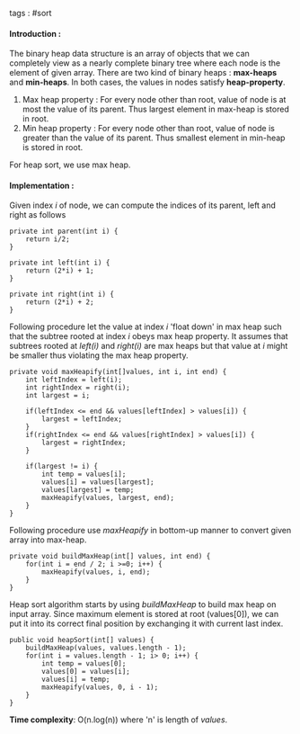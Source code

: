 tags : #sort 

#### Introduction : 

The binary heap data structure is an array of objects that we can completely view as a nearly complete binary tree where each node is the element of given array. There are two kind of binary heaps : **max-heaps** and **min-heaps**. In both cases, the values in nodes satisfy **heap-property**.

1. Max heap property : 
	For every node other than root, value of  node is at most the value of its parent. Thus largest element in max-heap is stored in root.
2. Min heap property : 
	For every node other than root, value of node is greater than the value of its parent. Thus smallest element in min-heap is stored in root.

For heap sort, we use max heap.

#### Implementation : 

Given index *i* of node, we can compute the indices of its parent, left and right as follows 

```
private int parent(int i) {
	return i/2;
}

private int left(int i) {
	return (2*i) + 1;
}

private int right(int i) {
	return (2*i) + 2;
}
```

Following procedure let the value at index *i* 'float down' in max heap such that the subtree rooted at index *i* obeys max heap property. It assumes that subtrees rooted at *left(i)* and *right(i)* are max heaps but that value at *i* might be smaller thus violating the max heap property.

```
private void maxHeapify(int[]values, int i, int end) {
	int leftIndex = left(i);
	int rightIndex = right(i);
	int largest = i;
	
	if(leftIndex <= end && values[leftIndex] > values[i]) {
		largest = leftIndex;
	}
	if(rightIndex <= end && values[rightIndex] > values[i]) {
		largest = rightIndex;
	}
	
	if(largest != i) {
		int temp = values[i];
		values[i] = values[largest];
		values[largest] = temp;
		maxHeapify(values, largest, end);
	}
}
```

Following procedure use *maxHeapify* in bottom-up manner to convert given array into max-heap.

```
private void buildMaxHeap(int[] values, int end) {
	for(int i = end / 2; i >=0; i++) {
		maxHeapify(values, i, end);
	}
}
```

Heap sort algorithm starts by using *buildMaxHeap* to build max heap on input array. Since maximum element is stored at root (values\[0]), we can put it into its correct final position by exchanging it with current last index.

```
public void heapSort(int[] values) {
	buildMaxHeap(values, values.length - 1);
	for(int i = values.length - 1; i> 0; i++) {
		int temp = values[0];
		values[0] = values[i];
		values[i] = temp;
		maxHeapify(values, 0, i - 1);
	}
}
```

**Time complexity**: O(n.log(n)) where 'n' is length of _values_.